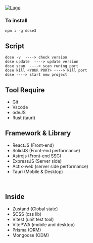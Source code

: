 [![Logo](https://github.com/donnie3237/Dose-products2/blob/main/public/img/nkl5.jpg?raw=true)](https://dose-products2.vercel.app/dose3)

### To install

```
npm i -g dose3
```

## Script
```
dose -v  ----> check version
dose update  ----> update version
dose scan  ----> scan runing port
dose kill <YOUR PORT> ----> kill port
dose ----> start new project
```

## Tool Require
* Git<br/>
* Vscode<br/>
* odeJS<br/>
* Rust (tauri)
  
## Framework & Library
* ReactJS (Front-end)
* SolidJS (Front-end performance)
* Astrojs (Front-end SSG)
* ExpressJS (Server side)
* Actix-web (server side performance)
* Tauri (Mobile & Desktop)
<br/>

## Inside
* Zustand (Global state)
* SCSS (css lib)
* Vitest (unit test tool)
* VitePWA (mobile and desktop)
* Prisma (ORM)
* Mongoose (ODM)
